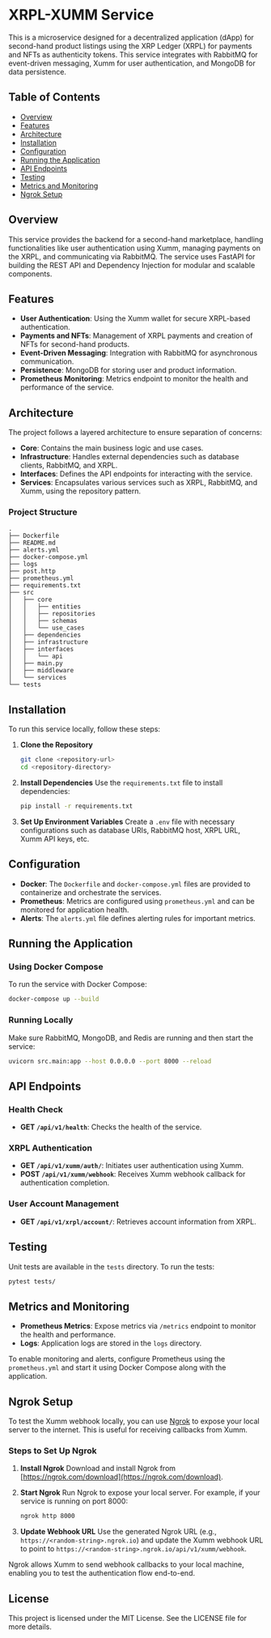 # XRPL-XUMM Service

This is a microservice designed for a decentralized application (dApp) for second-hand product listings using the XRP Ledger (XRPL) for payments and NFTs as authenticity tokens. This service integrates with RabbitMQ for event-driven messaging, Xumm for user authentication, and MongoDB for data persistence.

## Table of Contents
- [Overview](#overview)
- [Features](#features)
- [Architecture](#architecture)
- [Installation](#installation)
- [Configuration](#configuration)
- [Running the Application](#running-the-application)
- [API Endpoints](#api-endpoints)
- [Testing](#testing)
- [Metrics and Monitoring](#metrics-and-monitoring)
- [Ngrok Setup](#ngrok-setup)

## Overview

This service provides the backend for a second-hand marketplace, handling functionalities like user authentication using Xumm, managing payments on the XRPL, and communicating via RabbitMQ. The service uses FastAPI for building the REST API and Dependency Injection for modular and scalable components.

## Features
- **User Authentication**: Using the Xumm wallet for secure XRPL-based authentication.
- **Payments and NFTs**: Management of XRPL payments and creation of NFTs for second-hand products.
- **Event-Driven Messaging**: Integration with RabbitMQ for asynchronous communication.
- **Persistence**: MongoDB for storing user and product information.
- **Prometheus Monitoring**: Metrics endpoint to monitor the health and performance of the service.

## Architecture

The project follows a layered architecture to ensure separation of concerns:
- **Core**: Contains the main business logic and use cases.
- **Infrastructure**: Handles external dependencies such as database clients, RabbitMQ, and XRPL.
- **Interfaces**: Defines the API endpoints for interacting with the service.
- **Services**: Encapsulates various services such as XRPL, RabbitMQ, and Xumm, using the repository pattern.

### Project Structure
```
.
├── Dockerfile
├── README.md
├── alerts.yml
├── docker-compose.yml
├── logs
├── post.http
├── prometheus.yml
├── requirements.txt
├── src
│   ├── core
│   │   ├── entities
│   │   ├── repositories
│   │   ├── schemas
│   │   └── use_cases
│   ├── dependencies
│   ├── infrastructure
│   ├── interfaces
│   │   └── api
│   ├── main.py
│   ├── middleware
│   └── services
└── tests
```

## Installation

To run this service locally, follow these steps:

1. **Clone the Repository**
   ```sh
   git clone <repository-url>
   cd <repository-directory>
   ```

2. **Install Dependencies**
   Use the `requirements.txt` file to install dependencies:
   ```sh
   pip install -r requirements.txt
   ```

3. **Set Up Environment Variables**
   Create a `.env` file with necessary configurations such as database URIs, RabbitMQ host, XRPL URL, Xumm API keys, etc.

## Configuration

- **Docker**: The `Dockerfile` and `docker-compose.yml` files are provided to containerize and orchestrate the services.
- **Prometheus**: Metrics are configured using `prometheus.yml` and can be monitored for application health.
- **Alerts**: The `alerts.yml` file defines alerting rules for important metrics.

## Running the Application

### Using Docker Compose
To run the service with Docker Compose:
```sh
docker-compose up --build
```

### Running Locally
Make sure RabbitMQ, MongoDB, and Redis are running and then start the service:
```sh
uvicorn src.main:app --host 0.0.0.0 --port 8000 --reload
```

## API Endpoints

### Health Check
- **GET `/api/v1/health`**: Checks the health of the service.

### XRPL Authentication
- **GET `/api/v1/xumm/auth/`**: Initiates user authentication using Xumm.
- **POST `/api/v1/xumm/webhook`**: Receives Xumm webhook callback for authentication completion.

### User Account Management
- **GET `/api/v1/xrpl/account/`**: Retrieves account information from XRPL.

## Testing

Unit tests are available in the `tests` directory. To run the tests:
```sh
pytest tests/
```

## Metrics and Monitoring
- **Prometheus Metrics**: Expose metrics via `/metrics` endpoint to monitor the health and performance.
- **Logs**: Application logs are stored in the `logs` directory.

To enable monitoring and alerts, configure Prometheus using the `prometheus.yml` and start it using Docker Compose along with the application.

## Ngrok Setup

To test the Xumm webhook locally, you can use [Ngrok](https://ngrok.com/) to expose your local server to the internet. This is useful for receiving callbacks from Xumm.

### Steps to Set Up Ngrok

1. **Install Ngrok**
   Download and install Ngrok from [https://ngrok.com/download](https://ngrok.com/download).

2. **Start Ngrok**
   Run Ngrok to expose your local server. For example, if your service is running on port 8000:
   ```sh
   ngrok http 8000
   ```

3. **Update Webhook URL**
   Use the generated Ngrok URL (e.g., `https://<random-string>.ngrok.io`) and update the Xumm webhook URL to point to `https://<random-string>.ngrok.io/api/v1/xumm/webhook`.

Ngrok allows Xumm to send webhook callbacks to your local machine, enabling you to test the authentication flow end-to-end.

## License

This project is licensed under the MIT License. See the LICENSE file for more details.

